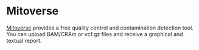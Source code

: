 # Mitoverse

[Mitoverse](https://mitoverse.i-med.ac.at) provides a free quality control and contamination detection tool. You can upload BAM/CRAm or vcf.gz files and receive a graphical and textual report.